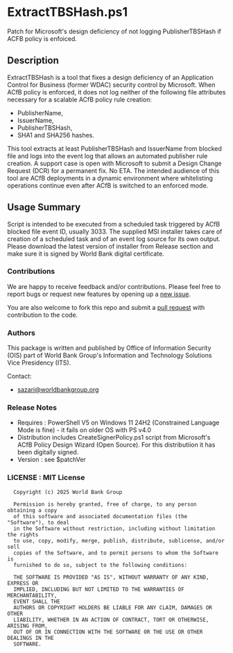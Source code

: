 # ExtractTBSHash.ps1
   Patch for Microsoft's design deficiency of not logging PublisherTBSHash if ACFB policy is enfoiced.

## Description
   ExtractTBSHash is a tool that fixes a design deficiency of an Application Control for Business (former WDAC)
   security control by Microsoft. When ACfB policy is enforced, it does not log neither of the following file
   attributes necessary for a scalable ACfB policy rule creation:
   - PublisherName, 
   - IssuerName, 
   - PublisherTBSHash, 
   - SHA1 and SHA256 hashes.
   
   This tool extracts at least PublisherTBSHash and IssuerName from blocked file and logs into the event log that allows an automated publisher rule creation.
   A support case is open with Microsoft to submit a Design Change Request (DCR) for a permanent fix. No ETA.
   The intended audience of this tool are ACfB deployments in a dynamic environment where whitelisting operations continue even after ACfB is switched to an enforced mode.

## Usage Summary
   Script is intended to be executed from a scheduled task triggered by ACfB blocked file event ID, usually 3033.
   The supplied MSI installer takes care of creation of a scheduled task and of an event log source for its own output.
   Please download the latest version of installer from Release section and make sure it is signed by World Bank digital certificate. 

### Contributions
We are happy to receive feedback and/or contributions. Please feel free to report bugs or request new features by opening up a 
[new issue](https://github.com/worldbank/ExtractTBSHash/issues).

You are also welcome to fork this repo and submit a
[pull request](https://github.com/worldbank/ExtractTBSHash/pulls)
with contribution to the code.

### Authors
This package is written and published by Office of Information Security (OIS) part of World Bank Group's Information and Technology Solutions Vice Presidency (ITS).

Contact:
- sazari@worldbankgroup.org

### Release Notes
   - Requires  : PowerShell V5 on Windows 11 24H2 (Constrained Language Mode is fine) - it fails on older OS with PS v4.0
   - Distribution includes CreateSignerPolicy.ps1 script from Microsoft's ACfB Policy Design Wizard (Open Source). For this distributiion it has been digitally signed.
   - Version   : see $patchVer

### LICENSE : MIT License
      Copyright (c) 2025 World Bank Group

      Permission is hereby granted, free of charge, to any person obtaining a copy
      of this software and associated documentation files (the "Software"), to deal
      in the Software without restriction, including without limitation the rights
      to use, copy, modify, merge, publish, distribute, sublicense, and/or sell
      copies of the Software, and to permit persons to whom the Software is
      furnished to do so, subject to the following conditions:

      THE SOFTWARE IS PROVIDED "AS IS", WITHOUT WARRANTY OF ANY KIND, EXPRESS OR
      IMPLIED, INCLUDING BUT NOT LIMITED TO THE WARRANTIES OF MERCHANTABILITY,
      EVENT SHALL THE
      AUTHORS OR COPYRIGHT HOLDERS BE LIABLE FOR ANY CLAIM, DAMAGES OR OTHER
      LIABILITY, WHETHER IN AN ACTION OF CONTRACT, TORT OR OTHERWISE, ARISING FROM,
      OUT OF OR IN CONNECTION WITH THE SOFTWARE OR THE USE OR OTHER DEALINGS IN THE
      SOFTWARE.
